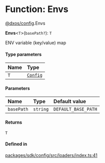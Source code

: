 # Function: Envs

[@dxos/config](../modules/dxos_config.md).Envs

**Envs**<`T`\>(`basePath?`): `T`

ENV variable (key/value) map

#### Type parameters

| Name | Type |
| :------ | :------ |
| `T` | [`Config`](../interfaces/dxos_config.defs.Config.md) |

#### Parameters

| Name | Type | Default value |
| :------ | :------ | :------ |
| `basePath` | `string` | `DEFAULT_BASE_PATH` |

#### Returns

`T`

#### Defined in

[packages/sdk/config/src/loaders/index.ts:41](https://github.com/dxos/dxos/blob/db8188dae/packages/sdk/config/src/loaders/index.ts#L41)
